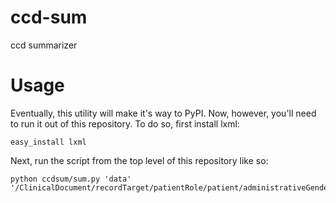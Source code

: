 # ccd-sum
ccd summarizer

# Usage
Eventually, this utility will make it's way to PyPI.  Now, however, you'll need to run it out of this repository.  To do so, first install lxml:

    easy_install lxml

Next, run the script from the top level of this repository like so:

    python ccdsum/sum.py 'data'  '/ClinicalDocument/recordTarget/patientRole/patient/administrativeGenderCode'
